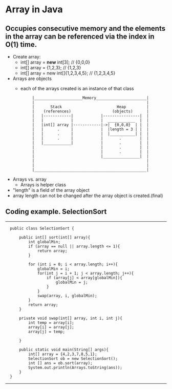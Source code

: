 # Array in Java
## Occupies consecutive memory and the elements in the array can be referenced via the index in O(1) time.
- Create array:
   - int[] array = <b>new</b> int[3]; // {0,0,0}
   - int[] array = {1,2,3};  // {1,2,3}
   - int[] array = new int[]{1,2,3,4,5};  // {1,2,3,4,5} 
- Arrays are objects
  - each of the arrays created is an instance of that class
             
             |_____________________Memory______________________| 
             |                                                 |   
             |       Stack                        Heap         |
             |    (references)                  (objects)      |
             |   |------------|            |----------------|  |
             |   |            |            |  ____________  |  |
             |   |int[] array |------------|->|  {0,0,0}  | |  |
             |   |      .     |            |  |length = 3 | |  |
             |   |      .     |            |  |___________| |  |
             |   |      .     |            |       .        |  |
             |   |____________|            |       .        |  |
             |                             |       .        |  |
             |                             |       .        |  |
             |                             |________________|  |
             |                                                 |
             |                                                 |
             |_________________________________________________| 
 
 - Arrays vs. array
   - Arrays is helper class
 - "length" is a field of the array object
 - array length can not be changed after the array object is created.(final)
 
 
 ## Coding example. SelectionSort

______________________________________________________________________________________
      public class SelectionSort {

          public int[] sort(int[] array){
              int globalMin;
              if (array == null || array.length <= 1){
                  return array;
              }

              for (int i = 0; i < array.length; i++){
                  globalMin = i;
                  for(int j = i + 1; j < array.length; j++){
                      if (array[j] < array[globalMin]){
                          globalMin = j;
                      }
                  }
                  swap(array, i, globalMin);
              }
              return array;
          }

          private void swap(int[] array, int i, int j){
              int temp = array[i];
              array[i] = array[j];
              array[j] = temp;

          }

          public static void main(String[] args){
              int[] array = {4,2,3,7,8,5,1};
              SelectionSort ob = new SelectionSort();
              int [] ans = ob.sort(array);
              System.out.println(Arrays.toString(ans));
          }
      }
____________________________________________________________________________________
